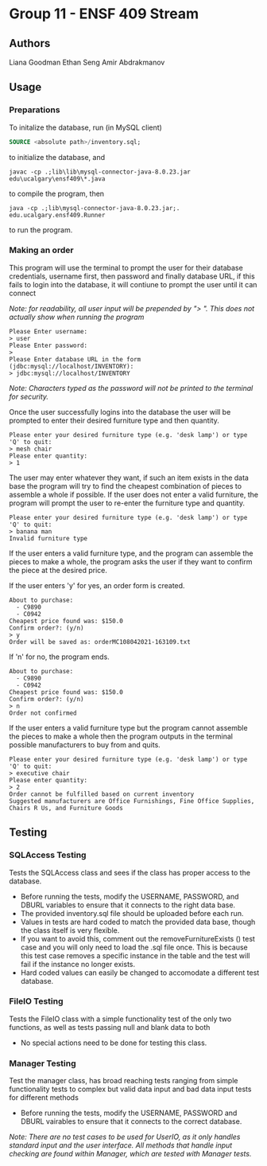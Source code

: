 # Group 11 - ENSF 409 Stream

## Authors
Liana Goodman
Ethan Seng
Amir Abdrakmanov

## Usage
### Preparations
To initalize the database, run (in MySQL client)
```SQL
SOURCE <absolute path>/inventory.sql;
```
to initialize the database, and
```
javac -cp .;lib\lib\mysql-connector-java-8.0.23.jar edu\ucalgary\ensf409\*.java
```
to compile the program, then
```
java -cp .;lib\mysql-connector-java-8.0.23.jar;. edu.ucalgary.ensf409.Runner
```
to run the program.

### Making an order
This program will use the terminal to prompt the user for their database credentials, username first,
then password and finally database URL, if this fails to login into the database, it will contiune to prompt the user until it can connect

*Note: for readability, all user input will be prepended by "> ". This does not actually show when running the program*

```
Please Enter username:
> user
Please Enter password:
> 
Please Enter database URL in the form (jdbc:mysql://localhost/INVENTORY):
> jdbc:mysql://localhost/INVENTORY
```
*Note: Characters typed as the password will not be printed to the terminal for security.*

Once the user successfully logins into the database the user will be prompted to enter their desired furniture type and then quantity.
```
Please enter your desired furniture type (e.g. 'desk lamp') or type 'Q' to quit:
> mesh chair
Please enter quantity:
> 1
```

The user may enter whatever they want, if such an item exists in the data base the program will try to find 
the cheapest combination of pieces to assemble a whole if possible. 
If the user does not enter a valid furniture, the program will prompt the user to re-enter the furniture type and quantity.
```
Please enter your desired furniture type (e.g. 'desk lamp') or type 'Q' to quit:
> banana man
Invalid furniture type
```

If the user enters a valid furniture type, and the program can assemble the pieces to make a whole, the program asks the user if they want to 
confirm the piece at the desired price. 

If the user enters 'y' for yes, an order form is created.
```
About to purchase:
  - C9890
  - C0942
Cheapest price found was: $150.0
Confirm order?: (y/n)
> y
Order will be saved as: orderMC108042021-163109.txt
```

If 'n' for no, the program ends.
```
About to purchase:
  - C9890
  - C0942
Cheapest price found was: $150.0
Confirm order?: (y/n)
> n
Order not confirmed
```

If the user enters a valid furniture type but the program cannot assemble the pieces to make a whole then the program outputs in the terminal
possible manufacturers to buy from and quits. 
```
Please enter your desired furniture type (e.g. 'desk lamp') or type 'Q' to quit:
> executive chair
Please enter quantity:
> 2
Order cannot be fulfilled based on current inventory
Suggested manufacturers are Office Furnishings, Fine Office Supplies, Chairs R Us, and Furniture Goods
```

## Testing
### SQLAccess Testing
Tests the SQLAccess class and sees if the class has proper access to the database.
- Before running the tests, modify the USERNAME, PASSWORD, and DBURL variables to ensure that it connects to the right data base.
- The provided inventory.sql file should be uploaded before each run.
- Values in tests are hard coded to match the provided data base, though the class itself is very flexible.
- If you want to avoid this, comment out the removeFurnitureExists () test case and you will only need to load the .sql file once. This is because this test case removes a specific instance in the table and the test will fail if the instance no longer exists.
- Hard coded values can easily be changed to accomodate a different test database.
### FileIO Testing
Tests the FileIO class with a simple functionality test of the only two functions, as  well as tests passing null and blank data to both
- No special actions need to be done for testing this class.
### Manager Testing
Test the manager class, has broad reaching tests ranging from simple functionality tests to complex but valid data input and bad data input tests for different methods
- Before running the tests, modify the USERNAME, PASSWORD and DBURL vairables to ensure that it connects to the correct database.

*Note: There are no test cases to be used for UserIO, as it only handles standard input and the user interface.
All methods that handle input checking are found within Manager, which are tested with Manager tests.*
